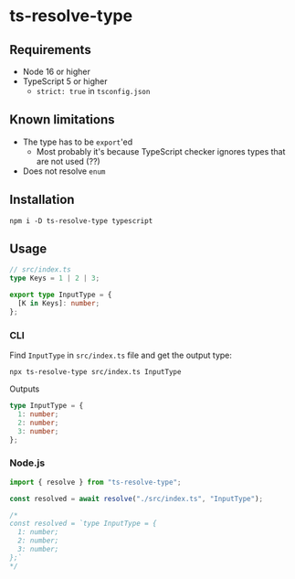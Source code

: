 # ts-resolve-type

## Requirements

- Node 16 or higher
- TypeScript 5 or higher
  - `strict: true` in `tsconfig.json`

## Known limitations

- The type has to be `export`'ed
  - Most probably it's because TypeScript checker ignores types that are not used (??)
- Does not resolve `enum`

## Installation

```console
npm i -D ts-resolve-type typescript
```

## Usage

```ts
// src/index.ts
type Keys = 1 | 2 | 3;

export type InputType = {
  [K in Keys]: number;
};
```

### CLI

Find `InputType` in `src/index.ts` file and get the output type:

```console
npx ts-resolve-type src/index.ts InputType
```

Outputs

```ts
type InputType = {
  1: number;
  2: number;
  3: number;
};
```

### Node.js

```ts
import { resolve } from "ts-resolve-type";

const resolved = await resolve("./src/index.ts", "InputType");

/*
const resolved = `type InputType = {
  1: number;
  2: number;
  3: number;
};`
*/
```
